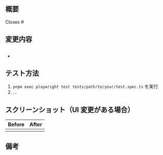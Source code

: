## 概要

<!-- このPRが解決するIssue番号を記述 (例: Closes #123) -->

Closes #

## 変更内容

## <!-- このPRで行った変更内容を箇条書きで記述 -->

-

## テスト方法

<!-- レビュアーが変更内容をテストする方法を記述 -->

1. `pnpm exec playwright test tests/path/to/your/test.spec.ts` を実行
2. ...

## スクリーンショット（UI 変更がある場合）

| Before | After |
| ------ | ----- |
|        |       |

## 備考

<!-- その他、レビュアーに伝えたいことがあれば記述 -->
